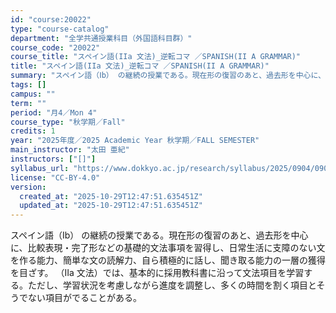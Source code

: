 ```yaml
---
id: "course:20022"
type: "course-catalog"
department: "全学共通授業科目（外国語科目群）"
course_code: "20022"
course_title: "スペイン語(IIa 文法)_逆転コマ ／SPANISH(II A GRAMMAR)"
title: "スペイン語(IIa 文法)_逆転コマ ／SPANISH(II A GRAMMAR)"
summary: "スペイン語（Ⅰb） の継続の授業である。現在形の復習のあと、過去形を中心に、比較表現・完了形などの基礎的文法事項を習得し、日常生活に支障のない文を作る能力、簡単な文の読解力、自ら積極的に話し、聞き取る能力の一層の獲得を目ざす。 （Ⅱa 文法…"
tags: []
campus: ""
term: ""
period: "月4／Mon 4"
course_type: "秋学期／Fall"
credits: 1
year: "2025年度／2025 Academic Year 秋学期／FALL SEMESTER"
main_instructor: "太田 亜紀"
instructors: ["[]"]
syllabus_url: "https://www.dokkyo.ac.jp/research/syllabus/2025/0904/0904_20022_ja_JP.html"
license: "CC-BY-4.0"
version:
  created_at: "2025-10-29T12:47:51.635451Z"
  updated_at: "2025-10-29T12:47:51.635451Z"
---
```

スペイン語（Ⅰb） の継続の授業である。現在形の復習のあと、過去形を中心に、比較表現・完了形などの基礎的文法事項を習得し、日常生活に支障のない文を作る能力、簡単な文の読解力、自ら積極的に話し、聞き取る能力の一層の獲得を目ざす。 （Ⅱa 文法）では、基本的に採用教科書に沿って文法項目を学習する。ただし、学習状況を考慮しながら進度を調整し、多くの時間を割く項目とそうでない項目がでることがある。
